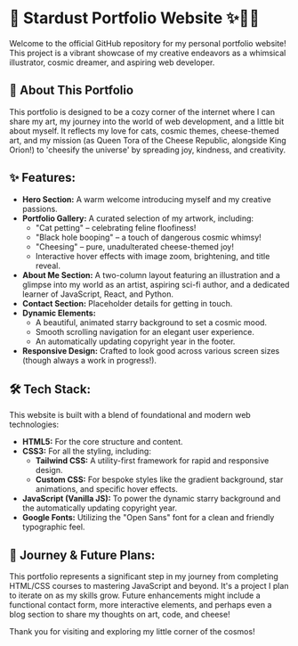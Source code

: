 # 💫 Stardust Portfolio Website ✨🎨🧀

Welcome to the official GitHub repository for my personal portfolio website! This project is a vibrant showcase of my creative endeavors as a whimsical illustrator, cosmic dreamer, and aspiring web developer.

## 💖 About This Portfolio

This portfolio is designed to be a cozy corner of the internet where I can share my art, my journey into the world of web development, and a little bit about myself. It reflects my love for cats, cosmic themes, cheese-themed art, and my mission (as Queen Tora of the Cheese Republic, alongside King Orion!) to 'cheesify the universe' by spreading joy, kindness, and creativity.

## ✨️ Features:

- **Hero Section:** A warm welcome introducing myself and my creative passions.
- **Portfolio Gallery:** A curated selection of my artwork, including:
  - "Cat petting" – celebrating feline floofiness!
  - "Black hole booping" – a touch of dangerous cosmic whimsy!
  - "Cheesing" – pure, unadulterated cheese-themed joy!
  - Interactive hover effects with image zoom, brightening, and title reveal.
- **About Me Section:** A two-column layout featuring an illustration and a glimpse into my world as an artist, aspiring sci-fi author, and a dedicated learner of JavaScript, React, and Python.
- **Contact Section:** Placeholder details for getting in touch.
- **Dynamic Elements:**
  - A beautiful, animated starry background to set a cosmic mood.
  - Smooth scrolling navigation for an elegant user experience.
  - An automatically updating copyright year in the footer.
- **Responsive Design:** Crafted to look good across various screen sizes (though always a work in progress!).

## 🛠 Tech Stack:

This website is built with a blend of foundational and modern web technologies:

- **HTML5:** For the core structure and content.
- **CSS3:** For all the styling, including:
  - **Tailwind CSS:** A utility-first framework for rapid and responsive design.
  - **Custom CSS:** For bespoke styles like the gradient background, star animations, and specific hover effects.
- **JavaScript (Vanilla JS):** To power the dynamic starry background and the automatically updating copyright year.
- **Google Fonts:** Utilizing the "Open Sans" font for a clean and friendly typographic feel.

## 🚀 Journey & Future Plans:

This portfolio represents a significant step in my journey from completing HTML/CSS courses to mastering JavaScript and beyond. It's a project I plan to iterate on as my skills grow. Future enhancements might include a functional contact form, more interactive elements, and perhaps even a blog section to share my thoughts on art, code, and cheese!

Thank you for visiting and exploring my little corner of the cosmos!
